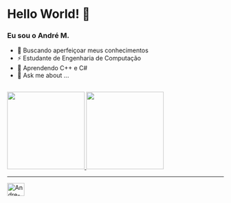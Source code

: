 # Hello World! 👋
### Eu sou o André M.
- 🔭 Buscando aperfeiçoar meus conhecimentos
- ⚡ Estudante de Engenharia de Computação 
- 🌱 Aprendendo C++ e C#
- 💬 Ask me about ...
##
<div>
	<a href="https://github.com/andre-m-t">
	<img height="180px" src="https://github-readme-stats.vercel.app/api?username=andre-m-t&show_icons=true&theme=dracula&include_all_commits=true&count_private=true"/>
	<img height="180px" src="https://github-readme-stats.vercel.app/api/top-langs/?username=andre-m-t&layout=compact&langs_count=16&theme=dracula"/>
<div>
<hr>
<div>
	<img align="center" alt="Andre-Python" height="30" width="40" src="https://raw.githubusercontent.com/devicons/master/icons/python/python-original.svg">
<div>
<!--
**andre-m-t/andre-m-t** is a ✨ _special_ ✨ repository because its `README.md` (this file) appears on your GitHub profile.

Here are some ideas to get you started:

- 😄 Pronouns: Ele/Dele
- 👯 I’m looking to collaborate on ...
- 🤔 I’m looking for help with ...
- 📫 How to reach me: ...
-->
